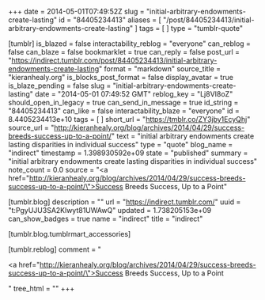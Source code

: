 +++
date = 2014-05-01T07:49:52Z
slug = "initial-arbitrary-endowments-create-lasting"
id = "84405234413"
aliases = [ "/post/84405234413/initial-arbitrary-endowments-create-lasting" ]
tags = [ ]
type = "tumblr-quote"

[tumblr]
is_blazed = false
interactability_reblog = "everyone"
can_reblog = false
can_blaze = false
bookmarklet = true
can_reply = false
post_url = "https://indirect.tumblr.com/post/84405234413/initial-arbitrary-endowments-create-lasting"
format = "markdown"
source_title = "kieranhealy.org"
is_blocks_post_format = false
display_avatar = true
is_blaze_pending = false
slug = "initial-arbitrary-endowments-create-lasting"
date = "2014-05-01 07:49:52 GMT"
reblog_key = "Lj8VI8oZ"
should_open_in_legacy = true
can_send_in_message = true
id_string = "84405234413"
can_like = false
interactability_blaze = "everyone"
id = 8.4405234413e+10
tags = [ ]
short_url = "https://tmblr.co/ZY3jby1EcyQhj"
source_url = "http://kieranhealy.org/blog/archives/2014/04/29/success-breeds-success-up-to-a-point/"
text = "initial arbitrary endowments create lasting disparities in individual success"
type = "quote"
blog_name = "indirect"
timestamp = 1.398930592e+09
state = "published"
summary = "initial arbitrary endowments create lasting disparities in individual success"
note_count = 0.0
source = "<a href=\"http://kieranhealy.org/blog/archives/2014/04/29/success-breeds-success-up-to-a-point/\">Success Breeds Success, Up to a Point</a>"

[tumblr.blog]
description = ""
url = "https://indirect.tumblr.com/"
uuid = "t:PgyUJU3SA2Klwyt81UWAwQ"
updated = 1.738205153e+09
can_show_badges = true
name = "indirect"
title = "indirect"

[tumblr.blog.tumblrmart_accessories]

[tumblr.reblog]
comment = "<p><a href=\"http://kieranhealy.org/blog/archives/2014/04/29/success-breeds-success-up-to-a-point/\">Success Breeds Success, Up to a Point</a></p>"
tree_html = ""
+++

